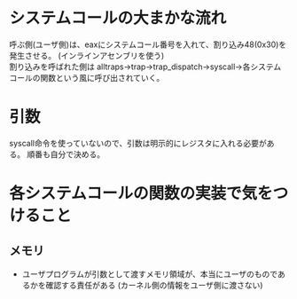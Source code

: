 # システムコールの大まかな流れ
呼ぶ側(ユーザ側)は、eaxにシステムコール番号を入れて、割り込み48(0x30)を発生させる。
(インラインアセンブリを使う)
<br>
割り込みを呼ばれた側は
alltraps->trap->trap_dispatch->syscall->各システムコールの関数という風に呼び出されていく。

# 引数
syscall命令を使っていないので、引数は明示的にレジスタに入れる必要がある。
順番も自分で決める。



# 各システムコールの関数の実装で気をつけること
## メモリ
- ユーザプログラムが引数として渡すメモリ領域が、本当にユーザのものであるかを確認する責任がある
(カーネル側の情報をユーザ側に渡さない)